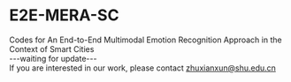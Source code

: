# E2E-MERA-SC
Codes for An End-to-End Multimodal Emotion Recognition Approach in the Context of Smart Cities  
---waiting for update---  
If you are interested in our work, please contact zhuxianxun@shu.edu.cn  
